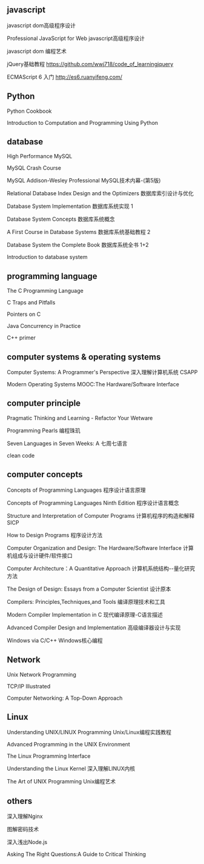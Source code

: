
## javascript
javascript dom高级程序设计

Professional JavaScript for Web javascript高级程序设计

javascript dom 编程艺术

jQuery基础教程 https://github.com/wwj718/code_of_learningjquery

ECMAScript 6 入门 http://es6.ruanyifeng.com/

## Python

Python Cookbook

Introduction to Computation and Programming Using Python

## database
High Performance MySQL

MySQL Crash Course

MySQL Addison-Wesley Professional MySQL技术内幕-(第5版)

Relational Database Index Design and the Optimizers 数据库索引设计与优化

Database System Implementation 数据库系统实现 1

Database System Concepts 数据库系统概念

A First Course in Database Systems 数据库系统基础教程 2

Database System the Complete Book 数据库系统全书 1+2

Introduction to database system

## programming language

The C Programming Language

C Traps and Pitfalls

Pointers on C

Java Concurrency in Practice

C++ primer

## computer systems & operating systems
Computer Systems: A Programmer's Perspective 深入理解计算机系统 CSAPP

Modern Operating Systems MOOC:The Hardware/Software Interface

## computer principle

Pragmatic Thinking and Learning - Refactor Your Wetware

Programming Pearls 编程珠玑

Seven Languages in Seven Weeks: A 七周七语言

clean code

## computer concepts
Concepts of Programming Languages 程序设计语言原理

Concepts of Programming Languages Ninth Edition 程序设计语言概念

Structure and Interpretation of Computer Programs 计算机程序的构造和解释 SICP

How to Design Programs 程序设计方法

Computer Organization and Design: The Hardware/Software Interface 计算机组成与设计硬件/软件接口

Computer Architecture：A Quantitative Approach 计算机系统结构--量化研究方法

The Design of Design: Essays from a Computer Scientist 设计原本


Compilers: Principles,Techniques,and Tools 编译原理技术和工具 

Modern Compiler Implementation in C  现代编译原理-C语言描述 

Advanced Compiler Design and Implementation  高级编译器设计与实现 

Windows via C/C++ Windows核心编程


## Network

Unix Network Programming

TCP/IP Illustrated

Computer Networking: A Top-Down Approach

## Linux

Understanding UNIX/LINUX Programming Unix/Linux编程实践教程

Advanced Programming in the UNIX Environment

The Linux Programming Interface

Understanding the Linux Kernel 深入理解LINUX内核

The Art of UNIX Programming Unix编程艺术


## others

深入理解Nginx

图解密码技术

深入浅出Node.js

Asking The Right Questions:A Guide to Critical Thinking









